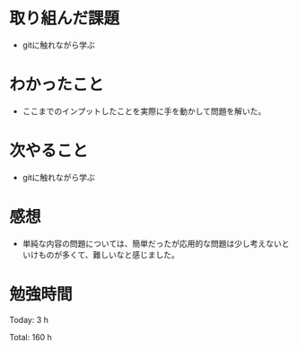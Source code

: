 # 取り組んだ課題
- gitに触れながら学ぶ

# わかったこと
- ここまでのインプットしたことを実際に手を動かして問題を解いた。
  
# 次やること
- gitに触れながら学ぶ

# 感想
- 単純な内容の問題については、簡単だったが応用的な問題は少し考えないといけものが多くて、難しいなと感じました。

# 勉強時間
Today: 3 h

Total: 160 h
